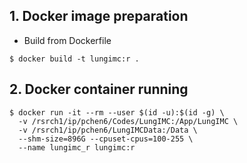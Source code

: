 ## 1. Docker image preparation
* Build from Dockerfile
```
$ docker build -t lungimc:r .
```

## 2. Docker container running
```
$ docker run -it --rm --user $(id -u):$(id -g) \
  -v /rsrch1/ip/pchen6/Codes/LungIMC:/App/LungIMC \
  -v /rsrch1/ip/pchen6/LungIMCData:/Data \
  --shm-size=896G --cpuset-cpus=100-255 \
  --name lungimc_r lungimc:r
```

